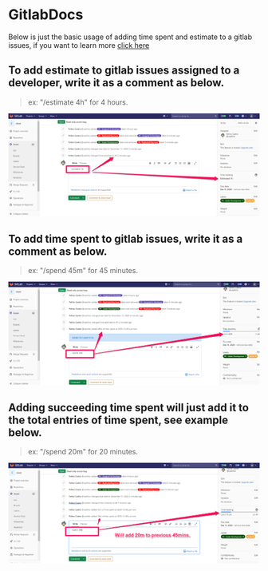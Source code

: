 # GitlabDocs

Below is just the basic usage of adding time spent and estimate to a gitlab issues, if you want to learn more [click here](https://docs.gitlab.com/ee/user/project/time_tracking.html)

## To add estimate to gitlab issues assigned to a developer, write it as a comment as below.
>ex: "/estimate 4h" for 4 hours.

![Image of Yaktocat](addingEstimateToIssue.png)

## To add time spent to gitlab issues, write it as a comment as below.
>ex: "/spend 45m" for 45 minutes.

![Image of Yaktocat](addingTimeSpentToIssue.png)

## Adding succeeding time spent will just add it to the total entries of time spent, see example below.
>ex: "/spend 20m" for 20 minutes.

![Image of Yaktocat](addingTimeSpentToIssue2.png)
